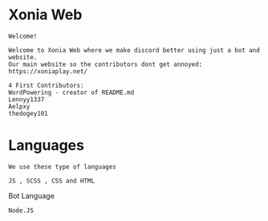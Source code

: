 # Xonia Web

```
Welcome!

Welcome to Xonia Web where we make discord better using just a bot and website.
Our main website so the contributors dont get annoyed: https://xoniaplay.net/

4 First Contributors:
WordPowering - creator of README.md
Lennyy1337
Aelpxy
thedogey101
```
# Languages

```
We use these type of languages

JS , SCSS , CSS and HTML

```

 Bot Language

```
Node.JS
```

  
